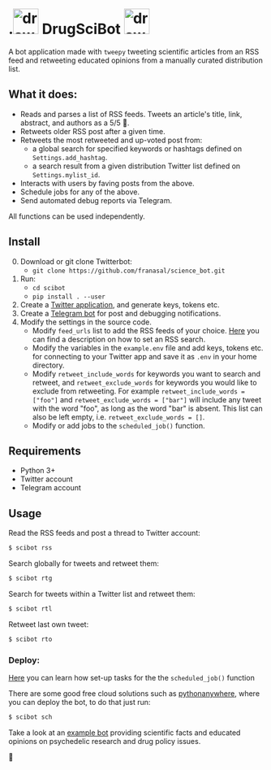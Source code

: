 

# .<img src="https://pbs.twimg.com/profile_images/1389586842576637953/N9w-KzF0_400x400.png" alt="drawing" width="50"/> DrugSciBot <img src="https://pbs.twimg.com/profile_images/1389587065956884480/flZk4xVe_400x400.png" alt="drawing" width="50"/>

A bot application made with `tweepy` tweeting scientific articles from an RSS feed and retweeting educated opinions from a manually curated distribution list.

## What it does:

* Reads and parses a list of RSS feeds. Tweets an article's title, link, abstract, and authors as a 5/5 :thread:.
* Retweets older RSS post after a given time.
* Retweets the most retweeted and up-voted post from:
  - a global search for specified keywords or hashtags defined on `Settings.add_hashtag`.
  - a search result from a given distribution Twitter list defined on `Settings.mylist_id`.
* Interacts with users by faving posts from the above.
* Schedule jobs for any of the above.
* Send automated debug reports via Telegram.

All functions can be used independently.

## Install

0. Download or git clone Twitterbot:
    - `git clone https://github.com/franasal/science_bot.git`
1. Run:
    - `cd scibot`
    - `pip install . --user`
2. Create a [Twitter application](https://apps.twitter.com/), and generate keys, tokens etc.
3. Create a [Telegram bot](https://python-telegram-bot.readthedocs.io/en/stable/) for post and debugging notifications.
4. Modify the settings in the source code.
    - Modify `feed_urls` list to add the RSS feeds of your choice. [Here](https://github.com/roblanf/phypapers) you can find a description on how to set an RSS search.
    - Modify the variables in the `example.env` file and add keys, tokens etc. for connecting to your Twitter app and save it as `.env` in your home directory.
    - Modify `retweet_include_words` for keywords you want to search and retweet, and `retweet_exclude_words` for keywords you would like to exclude from retweeting. For example `retweet_include_words = ["foo"]` and `retweet_exclude_words = ["bar"]` will include any tweet with the word "foo", as long as the word "bar" is absent. This list can also be left empty, i.e. `retweet_exclude_words = []`.
    - Modify or add jobs to the `scheduled_job()` function.

## Requirements

* Python 3+
* Twitter account
* Telegram account

## Usage

Read the RSS feeds and post a thread to Twitter account:

```bash
$ scibot rss
```

Search globally for tweets and retweet them:

```bash
$ scibot rtg
```
Search for tweets within a Twitter list and retweet them:

```bash
$ scibot rtl
```
Retweet last own tweet:

```bash
$ scibot rto
```
### Deploy:

[Here](https://schedule.readthedocs.io/en/stable/) you can learn how set-up tasks for the the `scheduled_job()` function

There are some good free cloud solutions such as [pythonanywhere](https://www.pythonanywhere.com/), where you can deploy the bot,
to do that just run:

```bash
$ scibot sch
```

Take a look at an [example bot](https://twitter.com/drugSciBot) providing scientific facts and educated opinions on psychedelic research and drug policy issues.

:hibiscus:

